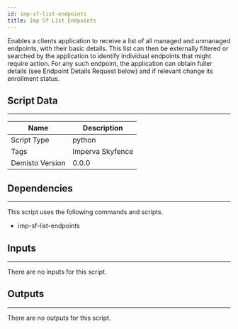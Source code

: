 ```yaml
---
id: imp-sf-list-endpoints
title: Imp Sf List Endpoints
---
```


Enables a clients application to receive a list of all managed and unmanaged endpoints, with their basic details. This list can then be externally filtered or searched by the application to identify individual endpoints that might require action. For any such endpoint, the application can obtain fuller details (see Endpoint Details Request below) and if relevant change its enrollment status.


## Script Data
---

| **Name** | **Description** |
| --- | --- |
| Script Type | python |
| Tags | Imperva Skyfence |
| Demisto Version | 0.0.0 |

## Dependencies
---
This script uses the following commands and scripts.
* imp-sf-list-endpoints

## Inputs
---
There are no inputs for this script.

## Outputs
---
There are no outputs for this script.
